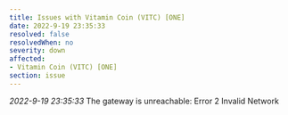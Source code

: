 ```yaml
---
title: Issues with Vitamin Coin (VITC) [ONE]
date: 2022-9-19 23:35:33
resolved: false
resolvedWhen: no
severity: down
affected:
- Vitamin Coin (VITC) [ONE]
section: issue
---
```


*2022-9-19 23:35:33* The gateway is unreachable: Error 2 Invalid Network